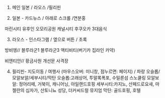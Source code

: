 1. 메인
일본 / 라오스 /필리핀

2. 일본 - 카드뉴스 / 아래로 스크롤 /연분홍

마린시티
유후인
오모리공원
캐널시티
후쿠오카 3대음식

3. 라오스 - 인스타그램 / 옆으로 버튼 / 초록

방비엥//
블루라군1 
블루라군3
액티비티(버기카 집라인 카약)

비엔티안// 
황금사원
개선문
사격장

4. 필리핀- 지도이동 / 여행사 (마우스오버: 미니창, 점누르면: 페이지) / 파랑
오슬롭/모알보알/세부시티/막탄
오슬롭:고래상어, 투말록폭포, 수밀론섬 스노쿨링
모알보알: 정어리떼, 거북이,  캐니어닝, 아일랜드호핑
세부시티:카지노, 산페드로요새, 마젤란의 십자가, 산토니뇨 성당, 더커씨드럴 뮤지엄
막탄: 골드호핑, 호텔

